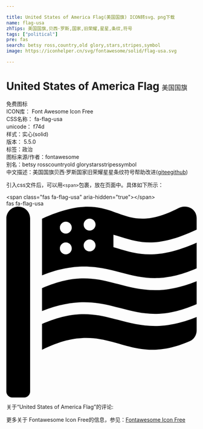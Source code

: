 ```yaml
---

title: United States of America Flag(美国国旗) ICON转svg、png下载
name: flag-usa
zhTips: 美国国旗,贝西·罗斯,国家,旧荣耀,星星,条纹,符号
tags: ["political"]
pre: fas
search: betsy ross,country,old glory,stars,stripes,symbol
image: https://iconhelper.cn/svg/fontawesome/solid/flag-usa.svg

---
```


# United States of America Flag  <small style="font-size: 60%;font-weight: 100">美国国旗</small>


<div class="detail-page">
<p>
<span><span class="badge-success badge">免费图标</span> </span>
<br/>
<span>
ICON库：
<span class="badge-secondary badge">Font Awesome Icon Free</span> 
</span>
<br/>
<span>
CSS名称：
<span class="badge-secondary badge">fa-flag-usa</span> 
</span>
<br/>
<span>
unicode：
<span class="badge-secondary badge">f74d</span> 
<copy-btn content='f74d' btn-title=""></copy-btn>
<copy-btn :content='String.fromCodePoint(parseInt("f74d", 16))' btn-title="复制U"></copy-btn>
</span><br/><span>样式：<span class="badge-light badge">实心(solid)</span></span>
<br/>
<span>
版本：
<span class="badge-secondary badge">5.5.0</span> 
</span><br/><span>标签：<span class="badge-light badge"><router-link to="/tags/political.html">政治</router-link></span></span>
<br/>
<span>图标来源/作者：<span class="badge-light badge">fontawesome</span></span> 
<br/>
<span>别名：<span class="badge-light badge">betsy ross</span><span class="badge-light badge">country</span><span class="badge-light badge">old glory</span><span class="badge-light badge">stars</span><span class="badge-light badge">stripes</span><span class="badge-light badge">symbol</span></span><br/><span class="zh-detail">中文描述：<span class="badge-primary badge">美国国旗</span><span class="badge-primary badge">贝西·罗斯</span><span class="badge-primary badge">国家</span><span class="badge-primary badge">旧荣耀</span><span class="badge-primary badge">星星</span><span class="badge-primary badge">条纹</span><span class="badge-primary badge">符号</span><span class="help-link"><span>帮助改进</span>(<a href="https://gitee.com/liuwave/icon-helper/edit/master/json/fontawesome/solid/flag-usa.json" target="_blank" rel="noopener noreferrer">gitee</a><a href="https://github.com/liuwave/icon-helper/edit/master/json/fontawesome/solid/flag-usa.json" target="_blank" rel="noopener noreferrer">github</a></span>)</span><br/>
</p>
</div>
<div class="alert alert-dark">
  <i class="fas fa-flag-usa fa-xs"></i>
  <i class="fas fa-flag-usa fa-sm"></i>
  <i class="fas fa-flag-usa fa-lg"></i>
  <i class="fas fa-flag-usa fa-2x"></i>
  <i class="fas fa-flag-usa fa-3x"></i>
  <i class="fas fa-flag-usa fa-5x"></i>
  <i class="fas fa-flag-usa fa-7x"></i>
</div>
<div>
  <p>引入css文件后，可以用<code>&lt;span&gt;</code>包裹，放在页面中。具体如下所示：    
  </p>
  <div class="alert alert-primary" style="font-size: 14px">
    &lt;span class="fas fa-flag-usa" aria-hidden="true"&gt;&lt;/span&gt;
    <copy-btn content='<span class="fas fa-flag-usa" aria-hidden="true"></span>'></copy-btn>
  </div>
  <div class="alert alert-secondary">
    <i class="fas fa-flag-usa"
    style="font-size: 24px"
    aria-hidden="true"></i> fas fa-flag-usa
    <copy-btn content="fas fa-flag-usa" btn-title="复制图标名称"></copy-btn>
  </div>
</div>
<div id="svg" class="svg-wrap">
<svg xmlns="http://www.w3.org/2000/svg" viewBox="0 0 512 512"><path d="M32 0C14.3 0 0 14.3 0 32v464c0 8.8 7.2 16 16 16h32c8.8 0 16-7.2 16-16V32C64 14.3 49.7 0 32 0zm267.9 303.6c-57.2-15.1-111.7-28.8-203.9 11.1V384c185.7-92.2 221.7 53.3 397.5-23.1 11.4-5 18.5-16.5 18.5-28.8v-36c-43.6 17.3-80.2 24.1-112.1 24.1-37.4-.1-68.9-8.4-100-16.6zm0-96c-57.2-15.1-111.7-28.8-203.9 11.1v61.5c94.8-37.6 154.6-22.7 212.1-7.6 57.2 15.1 111.7 28.8 203.9-11.1V200c-43.6 17.3-80.2 24.1-112.1 24.1-37.4 0-68.9-8.3-100-16.5zm9.5-125.9c51.8 15.6 97.4 29 202.6-20.1V30.8c0-25.1-26.8-38.1-49.4-26.6C291.3 91.5 305.4-62.2 96 32.4v151.9c94.8-37.5 154.6-22.7 212.1-7.6 57.2 15 111.7 28.7 203.9-11.1V96.7c-53.6 23.5-93.3 31.4-126.1 31.4s-59-7.8-85.7-15.9c-4-1.2-8.1-2.4-12.1-3.5V75.5c7.2 2 14.3 4.1 21.3 6.2zM160 128.1c-8.8 0-16-7.1-16-16 0-8.8 7.2-16 16-16s16 7.1 16 16-7.2 16-16 16zm0-55.8c-8.8 0-16-7.1-16-16 0-8.8 7.2-16 16-16s16 7.1 16 16c0 8.8-7.2 16-16 16zm64 47.9c-8.8 0-16-7.1-16-16 0-8.8 7.2-16 16-16s16 7.1 16 16c0 8.8-7.2 16-16 16zm0-55.9c-8.8 0-16-7.1-16-16 0-8.8 7.2-16 16-16s16 7.1 16 16c0 8.8-7.2 16-16 16z"/></svg>
</div>
<detail full-name='fa-flag-usa'></detail>
<div>
<p>关于“United States of America Flag”的评论:</p>
</div>
<Vssue title="关于“United States of America Flag”的评论" ></Vssue>    
<div><p>更多关于  Fontawesome Icon Free的信息，参见：<a target="_blank" href="https://iconhelper.cn/fontawesome.html">Fontawesome Icon Free</a>
</p></div>
